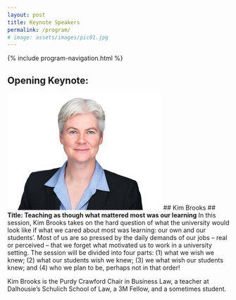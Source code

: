 ```yaml
---
layout: post
title: Keynote Speakers
permalink: /program/
# image: assets/images/pic01.jpg
---
```


{% include program-navigation.html %}

## Opening Keynote: ##

![Kim Brooks](/assets/images/Keynote1KimBrooks350p.jpg "Kim Brooks") ## Kim Brooks ##
**Title: Teaching as though what mattered most was our learning**
In this session, Kim Brooks takes on the hard question of what the university would look like if what we cared about most was learning:  our own and our students’.  Most of us are so pressed by the daily demands of our jobs – real or perceived – that we forget what motivated us to work in a university setting.  The session will be divided into four parts: (1) what we wish we knew; (2) what our students wish we knew; (3) we what wish our students knew; and (4) who we plan to be, perhaps not in that order! 

Kim Brooks is the Purdy Crawford Chair in Business Law, a teacher at Dalhousie’s Schulich School of Law, a 3M Fellow, and a sometimes student. 

